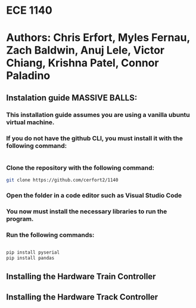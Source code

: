 # ECE 1140 
# Authors: Chris Erfort, Myles Fernau, Zach Baldwin, Anuj Lele, Victor Chiang, Krishna Patel, Connor Paladino


## Instalation guide MASSIVE BALLS:

### This installation guide assumes you are using a vanilla ubuntu virtual machine.

### If you do not have the github CLI, you must install it with the following command:
```bash

```


### Clone the repository with the following command:
```bash
git clone https://github.com/cerfort2/1140
```

### Open the folder in a code editor such as Visual Studio Code

### You now must install the necessary libraries to run the program.
### Run the following commands:

```bash

pip install pyserial
pip install pandas

```

## Installing the Hardware Train Controller

## Installing the Hardware Track Controller

